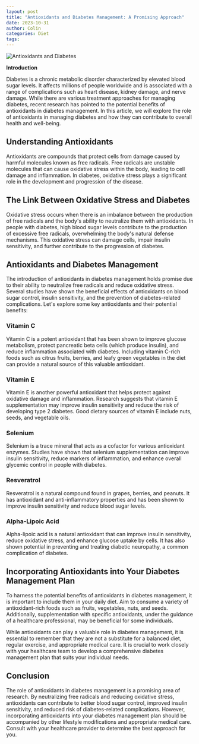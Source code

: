 ```yaml
---
layout: post
title: "Antioxidants and Diabetes Management: A Promising Approach"
date: 2023-10-31
author: Colin
categories: Diet
tags: 
---
```


![Antioxidants and Diabetes](https://source.unsplash.com/1600x900/?diabetes)

**Introduction**

Diabetes is a chronic metabolic disorder characterized by elevated blood sugar levels. It affects millions of people worldwide and is associated with a range of complications such as heart disease, kidney damage, and nerve damage. While there are various treatment approaches for managing diabetes, recent research has pointed to the potential benefits of antioxidants in diabetes management. In this article, we will explore the role of antioxidants in managing diabetes and how they can contribute to overall health and well-being.

## Understanding Antioxidants

Antioxidants are compounds that protect cells from damage caused by harmful molecules known as free radicals. Free radicals are unstable molecules that can cause oxidative stress within the body, leading to cell damage and inflammation. In diabetes, oxidative stress plays a significant role in the development and progression of the disease.

## The Link Between Oxidative Stress and Diabetes

Oxidative stress occurs when there is an imbalance between the production of free radicals and the body's ability to neutralize them with antioxidants. In people with diabetes, high blood sugar levels contribute to the production of excessive free radicals, overwhelming the body's natural defense mechanisms. This oxidative stress can damage cells, impair insulin sensitivity, and further contribute to the progression of diabetes.

## Antioxidants and Diabetes Management

The introduction of antioxidants in diabetes management holds promise due to their ability to neutralize free radicals and reduce oxidative stress. Several studies have shown the beneficial effects of antioxidants on blood sugar control, insulin sensitivity, and the prevention of diabetes-related complications. Let's explore some key antioxidants and their potential benefits:

### Vitamin C

Vitamin C is a potent antioxidant that has been shown to improve glucose metabolism, protect pancreatic beta cells (which produce insulin), and reduce inflammation associated with diabetes. Including vitamin C-rich foods such as citrus fruits, berries, and leafy green vegetables in the diet can provide a natural source of this valuable antioxidant.

### Vitamin E

Vitamin E is another powerful antioxidant that helps protect against oxidative damage and inflammation. Research suggests that vitamin E supplementation may improve insulin sensitivity and reduce the risk of developing type 2 diabetes. Good dietary sources of vitamin E include nuts, seeds, and vegetable oils.

### Selenium

Selenium is a trace mineral that acts as a cofactor for various antioxidant enzymes. Studies have shown that selenium supplementation can improve insulin sensitivity, reduce markers of inflammation, and enhance overall glycemic control in people with diabetes.

### Resveratrol

Resveratrol is a natural compound found in grapes, berries, and peanuts. It has antioxidant and anti-inflammatory properties and has been shown to improve insulin sensitivity and reduce blood sugar levels.

### Alpha-Lipoic Acid

Alpha-lipoic acid is a natural antioxidant that can improve insulin sensitivity, reduce oxidative stress, and enhance glucose uptake by cells. It has also shown potential in preventing and treating diabetic neuropathy, a common complication of diabetes.

## Incorporating Antioxidants into Your Diabetes Management Plan

To harness the potential benefits of antioxidants in diabetes management, it is important to include them in your daily diet. Aim to consume a variety of antioxidant-rich foods such as fruits, vegetables, nuts, and seeds. Additionally, supplementation with specific antioxidants, under the guidance of a healthcare professional, may be beneficial for some individuals.

While antioxidants can play a valuable role in diabetes management, it is essential to remember that they are not a substitute for a balanced diet, regular exercise, and appropriate medical care. It is crucial to work closely with your healthcare team to develop a comprehensive diabetes management plan that suits your individual needs.

## Conclusion

The role of antioxidants in diabetes management is a promising area of research. By neutralizing free radicals and reducing oxidative stress, antioxidants can contribute to better blood sugar control, improved insulin sensitivity, and reduced risk of diabetes-related complications. However, incorporating antioxidants into your diabetes management plan should be accompanied by other lifestyle modifications and appropriate medical care. Consult with your healthcare provider to determine the best approach for you.